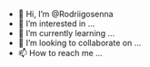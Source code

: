 - 👋 Hi, I’m @Rodriigosenna
- 👀 I’m interested in ...
- 🌱 I’m currently learning ...
- 💞️ I’m looking to collaborate on ...
- 📫 How to reach me ...

<!---
Rodriigosenna/Rodriigosenna is a ✨ special ✨ repository because its `README.md` (this file) appears on your GitHub profile.
You can click the Preview link to take a look at your changes.
--->
